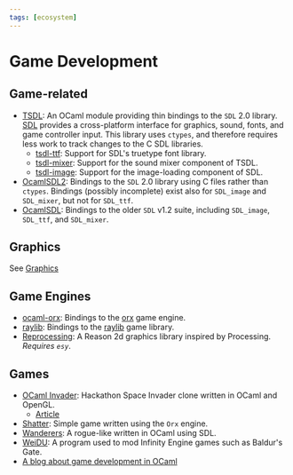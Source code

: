 ```yaml
---
tags: [ecosystem]
---
```


# Game Development

## Game-related
* [TSDL](http://erratique.ch/software/tsdl):
An OCaml module providing thin bindings to the `SDL` 2.0 library.
[SDL](https://www.libsdl.org/) provides a cross-platform interface for graphics,
sound, fonts, and game controller input.
This library uses `ctypes`,
and therefore requires less work to track changes to the C SDL libraries.
  * [tsdl-ttf](https://github.com/tokenrove/tsdl-ttf):
  Support for SDL's truetype font library.
  * [tsdl-mixer](https://github.com/tokenrove/tsdl-mixer):
  Support for the sound mixer component of TSDL.
  * [tsdl-image](https://github.com/tokenrove/tsdl-image):
  Support for the image-loading component of SDL.
* [OcamlSDL2](https://github.com/fccm/OCamlSDL2):
Bindings to the `SDL` 2.0 library using C files rather than `ctypes`.
Bindings (possibly incomplete) exist also for `SDL_image` and `SDL_mixer`,
but not for `SDL_ttf`.
* [OcamlSDL](http://ocamlsdl.sourceforge.net/home.html):
Bindings to the older `SDL` v1.2 suite,
including `SDL_image`, `SDL_ttf`, and `SDL_mixer`.

## Graphics
See [Graphics](graphics.md)

## Game Engines

* [ocaml-orx](https://github.com/orx/ocaml-orx):
Bindings to the [orx](https://orx-project.org/) game engine.
* [raylib](https://github.com/tjammer/raylib-ocaml):
Bindings to the [raylib](https://www.raylib.com/) game library.
* [Reprocessing](https://github.com/Schmavery/reprocessing):
A Reason 2d graphics library inspired by Processing.
*Requires `esy`*.

## Games

* [OCaml Invader](https://github.com/marmelab/ocaml-invader):
Hackathon Space Invader clone written in OCaml and OpenGL.
    * [Article](https://marmelab.com/blog/2020/02/21/ocaml-and-opengl-in-practice.html)
* [Shatter](https://github.com/hcarty/shatter):
Simple game written using the `Orx` engine.
* [Wanderers](https://github.com/a-nikolaev/wanderers):
A rogue-like written in OCaml using SDL.
* [WeiDU](https://github.com/WeiDUorg/weidu):
A program used to mod Infinity Engine games such as Baldur's Gate.
* [A blog about game development in OCaml](http://cranialburnout.blogspot.ca/)
